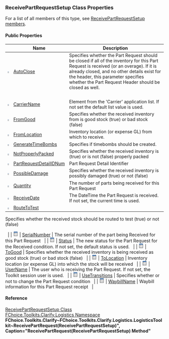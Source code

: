 ﻿### ReceivePartRequestSetup Class Properties

For a list of all members of this type, see [ReceivePartRequestSetup members](FChoice.Toolkits.Clarify~FChoice.Toolkits.Clarify.Logistics.ReceivePartRequestSetup_members.md).

#### Public Properties

|   | Name | Description |
| --- | --- | --- |
| ![Public Property](dotnetimages/publicProperty.png) | [AutoClose](FChoice.Toolkits.Clarify~FChoice.Toolkits.Clarify.Logistics.ReceivePartRequestSetup~AutoClose.md) | Specifies whether the Part Request should be closed if all of the inventory for this Part Request is received (or an overage). If it is already closed, and no other details exist for the header, this parameter specifies whether the Part Request Header should be closed as well.  
  |
| ![Public Property](dotnetimages/publicProperty.png) | [CarrierName](FChoice.Toolkits.Clarify~FChoice.Toolkits.Clarify.Logistics.ReceivePartRequestSetup~CarrierName.md) | Element from the 'Carrier' application list. If not set the default list value is used.   |
| ![Public Property](dotnetimages/publicProperty.png) | [FromGood](FChoice.Toolkits.Clarify~FChoice.Toolkits.Clarify.Logistics.ReceivePartRequestSetup~FromGood.md) | Specifies whether the received inventory from is good stock (true) or bad stock (false)   |
| ![Public Property](dotnetimages/publicProperty.png) | [FromLocation](FChoice.Toolkits.Clarify~FChoice.Toolkits.Clarify.Logistics.ReceivePartRequestSetup~FromLocation.md) | Inventory location (or expense GL) from which to receive.   |
| ![Public Property](dotnetimages/publicProperty.png) | [GenerateTimeBombs](FChoice.Toolkits.Clarify~FChoice.Toolkits.Clarify.Logistics.ReceivePartRequestSetup~GenerateTimeBombs.md) | Specifies if timebombs should be created.   |
| ![Public Property](dotnetimages/publicProperty.png) | [NotProperlyPacked](FChoice.Toolkits.Clarify~FChoice.Toolkits.Clarify.Logistics.ReceivePartRequestSetup~NotProperlyPacked.md) | Specifies whether the received inventory is (true) or is not (false) properly packed   |
| ![Public Property](dotnetimages/publicProperty.png) | [PartRequestDetailIDNum](FChoice.Toolkits.Clarify~FChoice.Toolkits.Clarify.Logistics.ReceivePartRequestSetup~PartRequestDetailIDNum.md) | Part Request Detail Identifier   |
| ![Public Property](dotnetimages/publicProperty.png) | [PossibleDamage](FChoice.Toolkits.Clarify~FChoice.Toolkits.Clarify.Logistics.ReceivePartRequestSetup~PossibleDamage.md) | Specifies whether the received inventory is possibly damaged (true) or not (false)   |
| ![Public Property](dotnetimages/publicProperty.png) | [Quantity](FChoice.Toolkits.Clarify~FChoice.Toolkits.Clarify.Logistics.ReceivePartRequestSetup~Quantity.md) | The number of parts being received for this Part Request   |
| ![Public Property](dotnetimages/publicProperty.png) | [ReceiveDate](FChoice.Toolkits.Clarify~FChoice.Toolkits.Clarify.Logistics.ReceivePartRequestSetup~ReceiveDate.md) | The DateTime the Part Request is received. If not set, the current time is used.   |
| ![Public Property](dotnetimages/publicProperty.png) | [RouteToTest](FChoice.Toolkits.Clarify~FChoice.Toolkits.Clarify.Logistics.ReceivePartRequestSetup~RouteToTest.md) | 
Specifies whether the received stock should be routed to test (true) or not (false)

  |
| ![Public Property](dotnetimages/publicProperty.png) | [SerialNumber](FChoice.Toolkits.Clarify~FChoice.Toolkits.Clarify.Logistics.ReceivePartRequestSetup~SerialNumber.md) | The serial number of the part being Received for this Part Request   |
| ![Public Property](dotnetimages/publicProperty.png) | [Status](FChoice.Toolkits.Clarify~FChoice.Toolkits.Clarify.Logistics.ReceivePartRequestSetup~Status.md) | The new status for the Part Request for the Received condition. If not set, the default status is used.   |
| ![Public Property](dotnetimages/publicProperty.png) | [ToGood](FChoice.Toolkits.Clarify~FChoice.Toolkits.Clarify.Logistics.ReceivePartRequestSetup~ToGood.md) | Specifies whether the received inventory is being received as good stock (true) or bad stock (false)   |
| ![Public Property](dotnetimages/publicProperty.png) | [ToLocation](FChoice.Toolkits.Clarify~FChoice.Toolkits.Clarify.Logistics.ReceivePartRequestSetup~ToLocation.md) | Inventory location (or expense GL) into which the stock will be received   |
| ![Public Property](dotnetimages/publicProperty.png) | [UserName](FChoice.Toolkits.Clarify~FChoice.Toolkits.Clarify.Logistics.ReceivePartRequestSetup~UserName.md) | The user who is receiving the Part Request. If not set, the Toolkit session user is used.   |
| ![Public Property](dotnetimages/publicProperty.png) | [UseTransitions](FChoice.Toolkits.Clarify~FChoice.Toolkits.Clarify.Logistics.ReceivePartRequestSetup~UseTransitions.md) | Specifies whether or not to change the Part Request condition   |
| ![Public Property](dotnetimages/publicProperty.png) | [WaybillName](FChoice.Toolkits.Clarify~FChoice.Toolkits.Clarify.Logistics.ReceivePartRequestSetup~WaybillName.md) | Waybill information for this Part Request receipt   |





#### Reference

[ReceivePartRequestSetup Class](FChoice.Toolkits.Clarify~FChoice.Toolkits.Clarify.Logistics.ReceivePartRequestSetup.md)  
[FChoice.Toolkits.Clarify.Logistics Namespace](FChoice.Toolkits.Clarify~FChoice.Toolkits.Clarify.Logistics_namespace.md)  
**FChoice.Toolkits.Clarify~FChoice.Toolkits.Clarify.Logistics.LogisticsToolkit~ReceivePartRequest(ReceivePartRequestSetup)", Caption="ReceivePartRequest(ReceivePartRequestSetup) Method"**